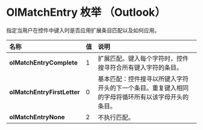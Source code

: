 
# OlMatchEntry 枚举 （Outlook）

指定当用户在控件中键入时是否应用扩展条目匹配以及如何应用。



|**名称**|**值**|**说明**|
|:-----|:-----|:-----|
|**olMatchEntryComplete**|1|扩展匹配。键入每个字符时，控件搜寻符合所有键入字符的条目。|
|**olMatchEntryFirstLetter**|0|基本匹配：控件搜寻以所键入字符开头的下一个条目。重复键入相同的字母将循环所有以该字母开头的条目。|
|**olMatchEntryNone**|2|不执行匹配。|
